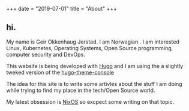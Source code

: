+++
date = "2019-07-01"
title = "About"
+++


## hi.

My name is Geir Okkenhaug Jerstad. I am Norwegian . I am interested Linux, Kubernetes, Operating Systems, Open Source programming, computer security and DevOps.

This website is being developed with [Hugo](gohugo.io) and I am using the a slightly tweked version of the [hugo-theme-console](https://github.com/mrmierzejewski/hugo-theme-console)


The idea for this site is to write some artivles about the stuff I am doing while trying to find my place in the tech/Open Source world.

My latest obsession is [NixOS](https://nixos.org) so excpect some writing on that topic.
